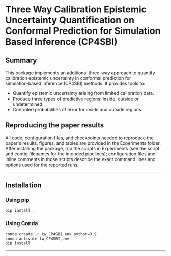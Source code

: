 # Three Way Calibration Epistemic Uncertainty Quantification on Conformal Prediction for Simulation Based Inference (CP4SBI)

## Summary

This package implements an additional three-way approach to quantify calibration epistemic uncertainty in conformal prediction for simulation‑based inference (CP4SBI) methods. It provides tools to:
- Quantify epistemic uncertainty arising from limited calibration data.
- Produce three types of predictive regions: inside, outside or undetermined.
- Controled probabilities of error for inside and outside regions.

## Reproducing the paper results

All code, configuration files, and checkpoints needed to reproduce the paper's results, figures, and tables are provided in the Experiments folder. After installing the package, run the scripts in Experiments (see the script and config filenames for the intended pipelines); configuration files and inline comments in those scripts describe the exact command lines and options used for the reported runs.

---

## Installation

### Using pip

```bash
pip install .
```

### Using Conda

```bash
conda create -n tw_CP4SBI_env python=3.9
conda activate tw_CP4SBI_env
pip install .
```

---







